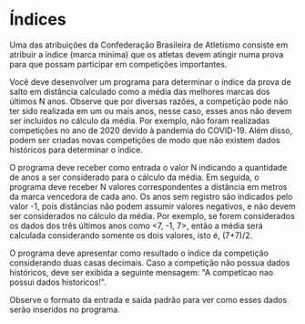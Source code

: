 # Índices

Uma das atribuições da Confederação Brasileira de Atletismo consiste em atribuir a índice (marca mínima) que os atletas devem atingir numa prova para que possam participar em competições importantes.

Você deve desenvolver um programa para determinar o índice da prova de salto em distância calculado como a média das melhores marcas dos últimos N anos. Observe que por diversas razões, a competição pode não ter sido realizada em um ou mais anos, nesse caso, esses anos não devem ser incluídos no cálculo da média. Por exemplo, não foram realizadas competições no ano de 2020 devido à pandemia do COVID-19. Além disso, podem ser criadas novas competições de modo que não existem dados históricos para determinar o índice.

O programa deve receber como entrada o valor N indicando a quantidade de anos a ser considerado para o cálculo da média. Em seguida, o programa deve receber N valores correspondentes a distância em metros da marca vencedora de cada ano. Os anos sem registro são indicados pelo valor -1, pois distâncias não podem assumir valores negativos, e não devem ser considerados no cálculo da média. Por exemplo, se forem considerados os dados dos três últimos anos como <7, -1, 7>, então a média será calculada considerando somente os dois valores, isto é, (7+7)/2.

O programa deve apresentar como resultado o índice da competição considerando duas casas decimais. Caso a competição não possua dados históricos, deve ser exibida a seguinte mensagem: "A competicao nao possui dados historicos!".

Observe o formato da entrada e saída padrão para ver como esses dados serão inseridos no programa.